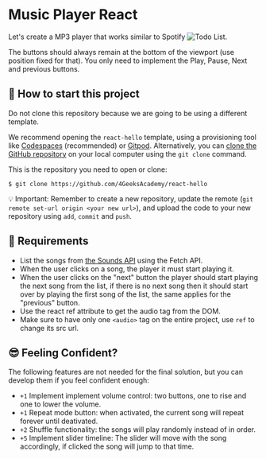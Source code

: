 <!--hide-->
# Music Player React
<!--endhide-->

Let's create a MP3 player that works similar to Spotify ![Todo List](https://github.com/breatheco-de/exercise-music-player-react/blob/master/preview.gif?raw=true).

The buttons should always remain at the bottom of the viewport (use position fixed for that).
You only need to implement the Play, Pause, Next and previous buttons.

<onlyfor saas="false" withBanner="false">
  
## 🌱  How to start this project

Do not clone this repository because we are going to be using a different template.

We recommend opening the `react-hello` template, using a provisioning tool like [Codespaces](https://4geeks.com/lesson/what-is-github-codespaces) (recommended) or [Gitpod](https://4geeks.com/lesson/how-to-use-gitpod). Alternatively, you can [clone the GitHub repository](https://4geeks.com/how-to/github-clone-repository) on your local computer using the `git clone` command.

This is the repository you need to open or clone:

```
$ git clone https://github.com/4GeeksAcademy/react-hello
```

💡 Important: Remember to create a new repository, update the remote (`git remote set-url origin <your new url>`), and upload the code to your new repository using `add`, `commit` and `push`.

</onlyfor>

## 📝 Requirements

- List the songs from [the Sounds API](https://playground.4geeks.com/sound) using the Fetch API.
- When the user clicks on a song, the player it must start playing it.
- When the user clicks on the "next" button the player should start playing the next song from the list, if there is no next song then it should start over by playing the first song of the list, the same applies for the "previous" button.
- Use the react ref attribute to get the audio tag from the DOM.
- Make sure to have only one `<audio>` tag on the entire project, use `ref` to change its src url.

## 😎 Feeling Confident?

The following features are not needed for the final solution, but you can develop them if you feel confident enough:

- `+1` Implement implement volume control: two buttons, one to rise and one to lower the volume.
- `+1` Repeat mode button: when activated, the current song will repeat forever until deativated.
- `+2` Shuffle functionality: the songs will play randomly instead of in order.
- `+5` Implement slider timeline: The slider will move with the song accordingly, if clicked the song will jump to that time.
